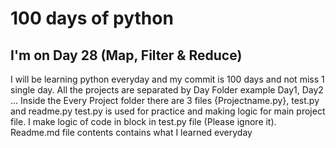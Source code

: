 # 100 days of python
## I'm on Day 28 (Map, Filter & Reduce)
I will be learning python everyday and my commit is 100 days and not miss 1 single day.
All the projects are separated by Day Folder example Day1, Day2 ...
Inside the Every Project folder there are 3 files {Projectname.py}, test.py and readme.py
test.py is used for practice and making logic for main project file.
I make logic of code in block in test.py file (Please ignore it).
Readme.md file contents contains what I learned everyday 
